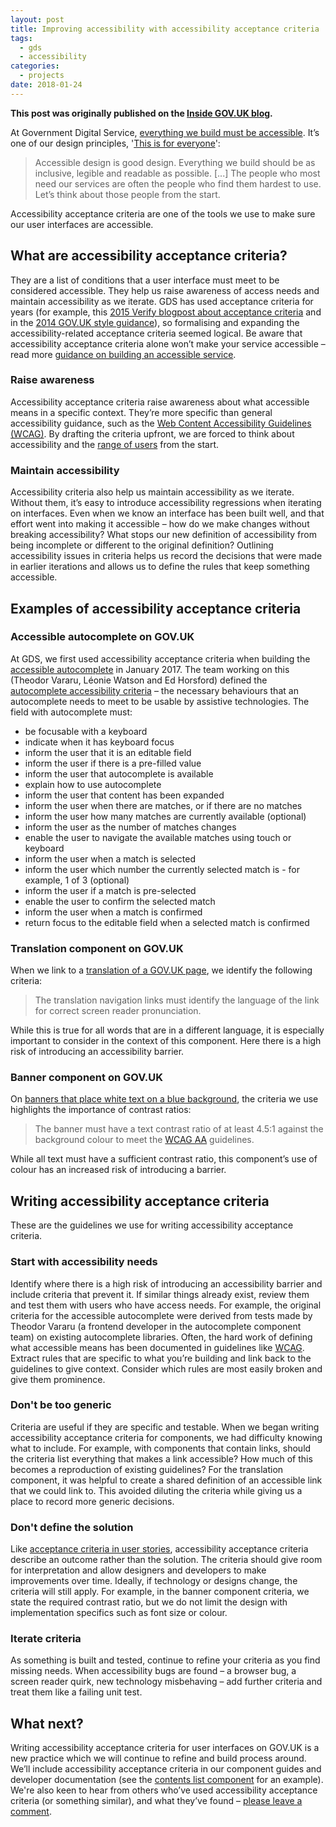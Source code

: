 ```yaml
---
layout: post
title: Improving accessibility with accessibility acceptance criteria
tags:
  - gds
  - accessibility
categories:
  - projects
date: 2018-01-24
---
```


__This post was originally published on the [Inside GOV.UK blog](https://insidegovuk.blog.gov.uk/2018/01/24/improving-accessibility-with-accessibility-acceptance-criteria/).__

At Government Digital Service, [everything we build must be accessible](https://gds.blog.gov.uk/2017/10/23/were-making-accessibility-clearer-and-easier/). It’s one of our design principles, '[This is for everyone](https://www.gov.uk/guidance/government-design-principles#this-is-for-everyone)':

> Accessible design is good design. Everything we build should be as inclusive, legible and readable as possible. [...] The people who most need our services are often the people who find them hardest to use. Let’s think about those people from the start.

Accessibility acceptance criteria are one of the tools we use to make sure our user interfaces are accessible.

## What are accessibility acceptance criteria?

They are a list of conditions that a user interface must meet to be considered accessible. They help us raise awareness of access needs and maintain accessibility as we iterate. GDS has used acceptance criteria for years (for example, this [2015 Verify blogpost about acceptance criteria](https://gdstechnology.blog.gov.uk/2015/03/04/creating-better-acceptance-criteria-for-user-stories/) and in the [2014 GOV.UK style guidance](http://webarchive.nationalarchives.gov.uk/20141214162055/https://www.gov.uk/guidance/content-design/user-needs#acceptance-criteria)), so formalising and expanding the accessibility-related acceptance criteria seemed logical. Be aware that accessibility acceptance criteria alone won’t make your service accessible – read more [guidance on building an accessible service](https://www.gov.uk/service-manual/helping-people-to-use-your-service/making-your-service-accessible-an-introduction).

### Raise awareness

Accessibility acceptance criteria raise awareness about what accessible means in a specific context. They’re more specific than general accessibility guidance, such as the [Web Content Accessibility Guidelines (WCAG)](https://www.w3.org/WAI/intro/wcag). By drafting the criteria upfront, we are forced to think about accessibility and the [range of users](https://accessibility.blog.gov.uk/2016/05/16/consider-the-range-of-people-that-will-use-your-product-or-service/) from the start.

### Maintain accessibility

Accessibility criteria also help us maintain accessibility as we iterate. Without them, it’s easy to introduce accessibility regressions when iterating on interfaces. Even when we know an interface has been built well, and that effort went into making it accessible – how do we make changes without breaking accessibility? What stops our new definition of accessibility from being incomplete or different to the original definition? Outlining accessibility issues in criteria helps us record the decisions that were made in earlier iterations and allows us to define the rules that keep something accessible.

## Examples of accessibility acceptance criteria

### Accessible autocomplete on GOV.UK

At GDS, we first used accessibility acceptance criteria when building the [accessible autocomplete](https://github.com/alphagov/accessible-autocomplete) in January 2017\. The team working on this (Theodor Vararu, Léonie Watson and Ed Horsford) defined the [autocomplete accessibility criteria](https://github.com/alphagov/accessible-autocomplete/blob/master/accessibility-criteria.md) – the necessary behaviours that an autocomplete needs to meet to be usable by assistive technologies. The field with autocomplete must:

*   be focusable with a keyboard
*   indicate when it has keyboard focus
*   inform the user that it is an editable field
*   inform the user if there is a pre-filled value
*   inform the user that autocomplete is available
*   explain how to use autocomplete
*   inform the user that content has been expanded
*   inform the user when there are matches, or if there are no matches
*   inform the user how many matches are currently available (optional)
*   inform the user as the number of matches changes
*   enable the user to navigate the available matches using touch or keyboard
*   inform the user when a match is selected
*   inform the user which number the currently selected match is - for example, 1 of 3 (optional)
*   inform the user if a match is pre-selected
*   enable the user to confirm the selected match
*   inform the user when a match is confirmed
*   return focus to the editable field when a selected match is confirmed

### Translation component on GOV.UK

When we link to a [translation of a GOV.UK page](https://www.gov.uk/government/case-studies/the-role-of-women-in-afghanistan.ur), we identify the following criteria:

> The translation navigation links must identify the language of the link for correct screen reader pronunciation.

While this is true for all words that are in a different language, it is especially important to consider in the context of this component. Here there is a high risk of introducing an accessibility barrier.

### Banner component on GOV.UK

On [banners that place white text on a blue background](https://www.gov.uk/government/publications/the-health-and-care-system-explained/the-health-and-care-system-explained), the criteria we use highlights the importance of contrast ratios:

> The banner must have a text contrast ratio of at least 4.5:1 against the background colour to meet the [WCAG AA](https://www.w3.org/TR/WCAG20/#visual-audio-contrast-contrast) guidelines.

While all text must have a sufficient contrast ratio, this component’s use of colour has an increased risk of introducing a barrier.

## Writing accessibility acceptance criteria

These are the guidelines we use for writing accessibility acceptance criteria.

### Start with accessibility needs

Identify where there is a high risk of introducing an accessibility barrier and include criteria that prevent it. If similar things already exist, review them and test them with users who have access needs. For example, the original criteria for the accessible autocomplete were derived from tests made by Theodor Vararu (a frontend developer in the autocomplete component team) on existing autocomplete libraries. Often, the hard work of defining what accessible means has been documented in guidelines like [WCAG](https://www.w3.org/TR/wai-aria-practices-1.1/). Extract rules that are specific to what you’re building and link back to the guidelines to give context. Consider which rules are most easily broken and give them prominence.

### Don't be too generic

Criteria are useful if they are specific and testable. When we began writing accessibility acceptance criteria for components, we had difficulty knowing what to include. For example, with components that contain links, should the criteria list everything that makes a link accessible? How much of this becomes a reproduction of existing guidelines? For the translation component, it was helpful to create a shared definition of an accessible link that we could link to. This avoided diluting the criteria while giving us a place to record more generic decisions.

### Don't define the solution

Like [acceptance criteria in user stories](https://www.gov.uk/service-manual/agile-delivery/writing-user-stories#acceptance-criteria), accessibility acceptance criteria describe an outcome rather than the solution. The criteria should give room for interpretation and allow designers and developers to make improvements over time. Ideally, if technology or designs change, the criteria will still apply. For example, in the banner component criteria, we state the required contrast ratio, but we do not limit the design with implementation specifics such as font size or colour.

### Iterate criteria

As something is built and tested, continue to refine your criteria as you find missing needs. When accessibility bugs are found – a browser bug, a screen reader quirk, new technology misbehaving – add further criteria and treat them like a failing unit test.

## What next?

Writing accessibility acceptance criteria for user interfaces on GOV.UK is a new practice which we will continue to refine and build process around. We’ll include accessibility acceptance criteria in our component guides and developer documentation (see the [contents list component](https://government-frontend.herokuapp.com/component-guide/contents-list) for an example). We're also keen to hear from others who’ve used accessibility acceptance criteria (or something similar), and what they’ve found – [please leave a comment](https://insidegovuk.blog.gov.uk/2018/01/24/improving-accessibility-with-accessibility-acceptance-criteria/#respond).
